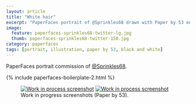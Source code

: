 ```yaml
---
layout: article
title: "White hair"
excerpt: "PaperFaces portrait of @Sprinkles68 drawn with Paper by 53 on an iPad."
image: 
  feature: paperfaces-sprinkles68-twitter-lg.jpg
  thumb: paperfaces-sprinkles68-twitter-150.jpg
category: paperfaces
tags: [portrait, illustration, paper by 53, black and white]
---
```


PaperFaces portrait commission of [@Sprinkles68](http://twitter.com/Sprinkles68).

{% include paperfaces-boilerplate-2.html %}

<figure class="half">
	<a href="{{ site.url }}/images/paperfaces-sprinkles68-process-1-lg.jpg"><img src="{{ site.url }}/images/paperfaces-sprinkles68-process-1-600.jpg" alt="Work in process screenshot"></a>
	<a href="{{ site.url }}/images/paperfaces-sprinkles68-process-2-lg.jpg"><img src="{{ site.url }}/images/paperfaces-sprinkles68-process-2-600.jpg" alt="Work in process screenshot"></a>
	<figcaption>Work in progress screenshots (Paper by 53).</figcaption>
</figure>